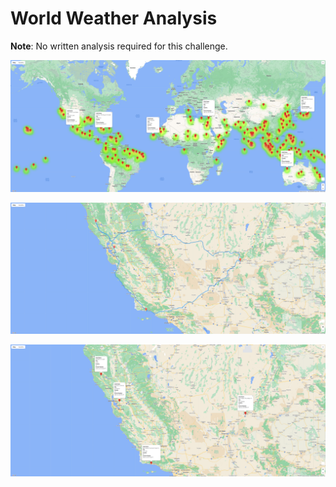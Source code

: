 # World Weather Analysis

**Note**: No written analysis required for this challenge.

![vaca_spots](https://github.com/krisnagoda/World_Weather_Analysis/blob/48a0915929efe8aa286816267360bbf6fe4de1cd/Vacation_Search/WeatherPy_vacation_map.png)

![big_trip](https://github.com/krisnagoda/World_Weather_Analysis/blob/c7015d6cce436f1ea92b2fc7b471df4285cbcafa/Vacation_Itinerary/WeatherPy_travel_map.png)

![big_trip_2](https://github.com/krisnagoda/World_Weather_Analysis/blob/c7015d6cce436f1ea92b2fc7b471df4285cbcafa/Vacation_Itinerary/WeatherPy_travel_map_markers.png)
